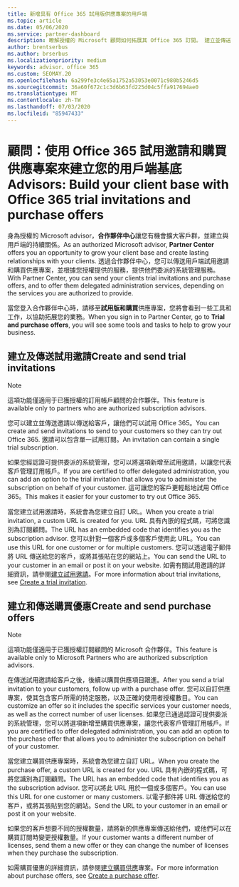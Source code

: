 ```yaml
---
title: 新增具有 Office 365 試用版供應專案的用戶端
ms.topic: article
ms.date: 05/06/2020
ms.service: partner-dashboard
description: 瞭解授權的 Microsoft 顧問如何拓展其 Office 365 訂閱。 建立並傳送 Office 365 試用邀請和購買供應專案給用戶端。
author: brentserbus
ms.author: brserbus
ms.localizationpriority: medium
keywords: advisor、office 365
ms.custom: SEOMAY.20
ms.openlocfilehash: 6a299fe3c4e65a1752a53053e0071c980b5246d5
ms.sourcegitcommit: 36a60f672c1c3d6b63fd225d04c5ffa917694ae0
ms.translationtype: MT
ms.contentlocale: zh-TW
ms.lasthandoff: 07/03/2020
ms.locfileid: "85947433"
---
```

# <a name="advisors-build-your-client-base-with-office-365-trial-invitations-and-purchase-offers"></a><span data-ttu-id="2057d-105">顧問：使用 Office 365 試用邀請和購買供應專案來建立您的用戶端基底</span><span class="sxs-lookup"><span data-stu-id="2057d-105">Advisors: Build your client base with Office 365 trial invitations and purchase offers</span></span>

<span data-ttu-id="2057d-106">身為授權的 Microsoft advisor，**合作夥伴中心**讓您有機會擴大客戶群，並建立與用戶端的持續關係。</span><span class="sxs-lookup"><span data-stu-id="2057d-106">As an authorized Microsoft advisor, **Partner Center** offers you an opportunity to grow your client base and create lasting relationships with your clients.</span></span> <span data-ttu-id="2057d-107">透過合作夥伴中心，您可以傳送用戶端試用邀請和購買供應專案，並根據您授權提供的服務，提供他們委派的系統管理服務。</span><span class="sxs-lookup"><span data-stu-id="2057d-107">With Partner Center, you can send your clients trial invitations and purchase offers, and to offer them delegated administration services, depending on the services you are authorized to provide.</span></span>

<span data-ttu-id="2057d-108">當您登入合作夥伴中心時，請移至**試用版和購買**供應專案，您將會看到一些工具和工作，以協助拓展您的業務。</span><span class="sxs-lookup"><span data-stu-id="2057d-108">When you sign in to Partner Center, go to **Trial and purchase offers**, you will see some tools and tasks to help to grow your business.</span></span>

## <a name="create-and-send-trial-invitations"></a><span data-ttu-id="2057d-109">建立及傳送試用邀請</span><span class="sxs-lookup"><span data-stu-id="2057d-109">Create and send trial invitations</span></span>

> [!NOTE]
> <span data-ttu-id="2057d-110">這項功能僅適用于已獲授權的訂用帳戶顧問的合作夥伴。</span><span class="sxs-lookup"><span data-stu-id="2057d-110">This feature is available only to partners who are authorized subscription advisors.</span></span>

<span data-ttu-id="2057d-111">您可以建立並傳送邀請以傳送給客戶，讓他們可以試用 Office 365。</span><span class="sxs-lookup"><span data-stu-id="2057d-111">You can create and send invitations to send to your customers so they can try out Office 365.</span></span> <span data-ttu-id="2057d-112">邀請可以包含單一試用訂閱。</span><span class="sxs-lookup"><span data-stu-id="2057d-112">An invitation can contain a single trial subscription.</span></span>

<span data-ttu-id="2057d-113">如果您經認證可提供委派的系統管理，您可以將選項新增至試用邀請，以讓您代表客戶管理訂用帳戶。</span><span class="sxs-lookup"><span data-stu-id="2057d-113">If you are certified to offer delegated administration, you can add an option to the trial invitation that allows you to administer the subscription on behalf of your customer.</span></span> <span data-ttu-id="2057d-114">這可讓您的客戶更輕鬆地試用 Office 365。</span><span class="sxs-lookup"><span data-stu-id="2057d-114">This makes it easier for your customer to try out Office 365.</span></span>

<span data-ttu-id="2057d-115">當您建立試用邀請時，系統會為您建立自訂 URL。</span><span class="sxs-lookup"><span data-stu-id="2057d-115">When you create a trial invitation, a custom URL is created for you.</span></span> <span data-ttu-id="2057d-116">URL 具有內嵌的程式碼，可將您識別為訂閱顧問。</span><span class="sxs-lookup"><span data-stu-id="2057d-116">The URL has an embedded code that identifies you as the subscription advisor.</span></span> <span data-ttu-id="2057d-117">您可以針對一個客戶或多個客戶使用此 URL。</span><span class="sxs-lookup"><span data-stu-id="2057d-117">You can use this URL for one customer or for multiple customers.</span></span> <span data-ttu-id="2057d-118">您可以透過電子郵件將 URL 傳送給您的客戶，或將其張貼在您的網站上。</span><span class="sxs-lookup"><span data-stu-id="2057d-118">You can send the URL to your customer in an email or post it on your website.</span></span>
<span data-ttu-id="2057d-119">如需有關試用邀請的詳細資訊，請參閱[建立試用邀請](advisors-create-a-trial-invitation.md)。</span><span class="sxs-lookup"><span data-stu-id="2057d-119">For more information about trial invitations, see [Create a trial invitation](advisors-create-a-trial-invitation.md).</span></span>

## <a name="create-and-send-purchase-offers"></a><span data-ttu-id="2057d-120">建立和傳送購買優惠</span><span class="sxs-lookup"><span data-stu-id="2057d-120">Create and send purchase offers</span></span>

> [!NOTE]
> <span data-ttu-id="2057d-121">這項功能僅適用于已獲授權訂閱顧問的 Microsoft 合作夥伴。</span><span class="sxs-lookup"><span data-stu-id="2057d-121">This feature is available only to Microsoft Partners who are authorized subscription advisors.</span></span>

<span data-ttu-id="2057d-122">在傳送試用邀請給客戶之後，後續以購買供應項目跟進。</span><span class="sxs-lookup"><span data-stu-id="2057d-122">After you send a trial invitation to your customers, follow up with a purchase offer.</span></span> <span data-ttu-id="2057d-123">您可以自訂供應專案，使其包含客戶所需的特定服務，以及正確的使用者授權數目。</span><span class="sxs-lookup"><span data-stu-id="2057d-123">You can customize an offer so it includes the specific services your customer needs, as well as the correct number of user licenses.</span></span> <span data-ttu-id="2057d-124">如果您已通過認證可提供委派的系統管理，您可以將選項新增至購買供應專案，讓您代表客戶管理訂用帳戶。</span><span class="sxs-lookup"><span data-stu-id="2057d-124">If you are certified to offer delegated administration, you can add an option to the purchase offer that allows you to administer the subscription on behalf of your customer.</span></span>

<span data-ttu-id="2057d-125">當您建立購買供應專案時，系統會為您建立自訂 URL。</span><span class="sxs-lookup"><span data-stu-id="2057d-125">When you create the purchase offer, a custom URL is created for you.</span></span> <span data-ttu-id="2057d-126">URL 具有內嵌的程式碼，可將您識別為訂閱顧問。</span><span class="sxs-lookup"><span data-stu-id="2057d-126">The URL has an embedded code that identifies you as the subscription advisor.</span></span> <span data-ttu-id="2057d-127">您可以將此 URL 用於一個或多個客戶。</span><span class="sxs-lookup"><span data-stu-id="2057d-127">You can use this URL for one customer or many customers.</span></span> <span data-ttu-id="2057d-128">以電子郵件將 URL 傳送給您的客戶，或將其張貼到您的網站。</span><span class="sxs-lookup"><span data-stu-id="2057d-128">Send the URL to your customer in an email or post it on your website.</span></span>

<span data-ttu-id="2057d-129">如果您的客戶想要不同的授權數量，請將新的供應專案傳送給他們，或他們可以在購買訂閱時變更授權數量。</span><span class="sxs-lookup"><span data-stu-id="2057d-129">If your customer wants a different number of licenses, send them a new offer or they can change the number of licenses when they purchase the subscription.</span></span>

<span data-ttu-id="2057d-130">如需購買優惠的詳細資訊，請參閱[建立購買供應](advisor-create-a-purchase-offer.md)專案。</span><span class="sxs-lookup"><span data-stu-id="2057d-130">For more information about purchase offers, see [Create a purchase offer](advisor-create-a-purchase-offer.md).</span></span>
